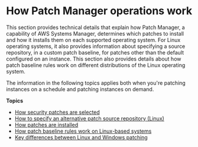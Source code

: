# How Patch Manager operations work<a name="patch-manager-how-it-works"></a>

This section provides technical details that explain how Patch Manager, a capability of AWS Systems Manager, determines which patches to install and how it installs them on each supported operating system\. For Linux operating systems, it also provides information about specifying a source repository, in a custom patch baseline, for patches other than the default configured on an instance\. This section also provides details about how patch baseline rules work on different distributions of the Linux operating system\.

The information in the following topics applies both when you're patching instances on a schedule and patching instances on demand\.

**Topics**
+ [How security patches are selected](patch-manager-how-it-works-selection.md)
+ [How to specify an alternative patch source repository \(Linux\)](patch-manager-how-it-works-alt-source-repository.md)
+ [How patches are installed](patch-manager-how-it-works-installation.md)
+ [How patch baseline rules work on Linux\-based systems](patch-manager-how-it-works-linux-rules.md)
+ [Key differences between Linux and Windows patching](sysman-patch-differences.md)